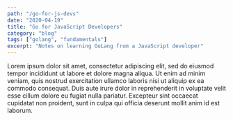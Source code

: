 ```yaml
---
path: "/go-for-js-devs"
date: "2020-04-19"
title: "Go for JavaScript Developers"
category: "blog"
tags: ["golang", "fundamentals"]
excerpt: "Notes on learning GoLang from a JavaScript developer"
---
```


Lorem ipsum dolor sit amet, consectetur adipiscing elit, sed do eiusmod tempor incididunt
ut labore et dolore magna aliqua. Ut enim ad minim veniam, quis nostrud exercitation ullamco
laboris nisi ut aliquip ex ea commodo consequat. Duis aute irure dolor in reprehenderit in
voluptate velit esse cillum dolore eu fugiat nulla pariatur. Excepteur sint occaecat cupidatat
non proident, sunt in culpa qui officia deserunt mollit anim id est laborum.

